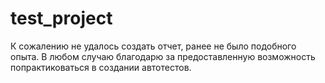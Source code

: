 # test_project
К сожалению не удалось создать отчет, ранее не было подобного опыта. В любом случаю благодарю за предоставленную возможность попрактиковаться в создании автотестов.
